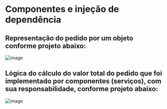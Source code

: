 # Componentes e injeção de dependência

## Representação do pedido por um objeto conforme projeto abaixo:

![image](https://github.com/user-attachments/assets/ede9978e-685e-4aee-8a0b-df2bb59b2f05)


## Lógica do cálculo do valor total do pedido que foi implementado por componentes (serviços), com sua responsabilidade, conforme projeto abaixo:

![image](https://github.com/user-attachments/assets/34a7fa28-fc53-455f-aebd-76dad7da3c3c)

